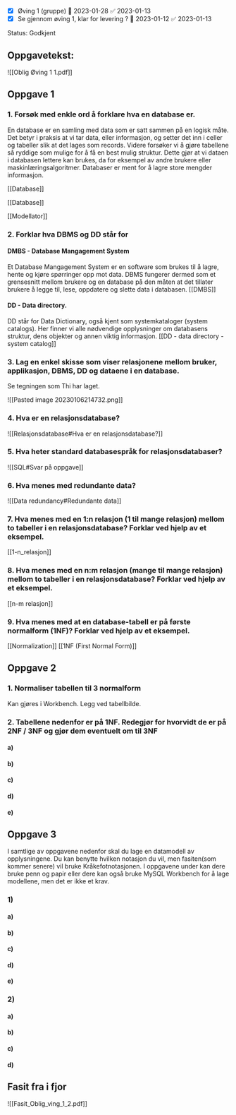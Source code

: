 - [x] Øving 1 (gruppe) 📅 2023-01-28 ✅ 2023-01-13
- [x] Se gjennom øving 1, klar for levering ? 📅 2023-01-12 ✅ 2023-01-13

Status: Godkjent

## Oppgavetekst:

![[Oblig Øving 1 1.pdf]]


## Oppgave 1

### 1. Forsøk med enkle ord å forklare hva en database er.
En database er en samling med data som er satt sammen på en logisk måte. Det betyr i praksis at vi tar data, eller informasjon, og setter det inn i celler og tabeller slik at det lages som records. Videre forsøker vi å gjøre tabellene så ryddige som mulige for å få en best mulig struktur. Dette gjør at vi dataen i databasen lettere kan brukes, da for eksempel av andre brukere eller maskinlæringsalgoritmer. Databaser er ment for å lagre store mengder informasjon. 

[[Database]]

[[Database]]

[[Modellator]]

### 2. Forklar hva DBMS og DD står for

#### DMBS - Database Mangagement System 
Et Database Mangagement System er en software som brukes til å lagre, hente og kjøre spørringer opp mot data. DBMS fungerer dermed som et grensesnitt mellom brukere og en database på den måten at det tillater brukere å legge til, lese, oppdatere og slette data i databasen. 
[[DMBS]]

#### DD - Data directory. 
DD står for Data Dictionary, også kjent som systemkataloger (system catalogs). Her finner vi alle nødvendige opplysninger om databasens struktur, dens objekter og annen viktig informasjon.
[[DD - data directory - system catalog]]


### 3. Lag en enkel skisse som viser relasjonene mellom bruker, applikasjon, DBMS, DD og dataene i en database.

Se tegningen som Thi har laget. 

![[Pasted image 20230106214732.png]]

### 4. Hva er en relasjonsdatabase?

![[Relasjonsdatabase#Hva er en relasjonsdatabase?]]

### 5. Hva heter standard databasespråk for relasjonsdatabaser?
![[SQL#Svar på oppgave]]

### 6. Hva menes med redundante data?
![[Data redundancy#Redundante data]]

### 7. Hva menes med en 1:n relasjon (1 til mange relasjon) mellom to tabeller i en relasjonsdatabase? Forklar ved hjelp av et eksempel.
[[1-n_relasjon]]

### 8. Hva menes med en n:m relasjon (mange til mange relasjon) mellom to tabeller i en relasjonsdatabase? Forklar ved hjelp av et eksempel.
[[n-m relasjon]]

### 9. Hva menes med at en database-tabell er på første normalform (1NF)? Forklar ved hjelp av et eksempel.
[[Normalization]]
[[1NF (First Normal Form)]]

## Oppgave 2

### 1. Normaliser tabellen til 3 normalform
Kan gjøres i Workbench. Legg ved tabellbilde.

### 2. Tabellene nedenfor er på 1NF. Redegjør for hvorvidt de er på 2NF / 3NF og gjør dem eventuelt om til 3NF
#### a)
#### b)
#### c)
#### d)
#### e)



## Oppgave 3
I samtlige av oppgavene nedenfor skal du lage en datamodell av opplysningene. Du kan benytte hvilken notasjon du vil, men fasiten(som kommer senere) vil bruke Kråkefotnotasjonen. I oppgavene under kan dere bruke penn og papir eller dere kan også bruke MySQL Workbench for å lage modellene, men det er ikke et krav.

### 1)
#### a)
#### b)
#### c)
#### d)
#### e)

### 2)
#### a)
#### b)
#### c)
#### d)


## Fasit fra i fjor

![[Fasit_Oblig_ving_1_2.pdf]]